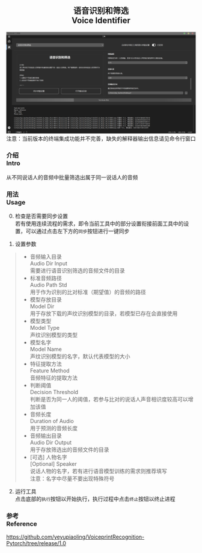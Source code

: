 <div align = "center">

## 语音识别和筛选<br>Voice Identifier

![Voice Identifier](/docs/media/Page2.png)
注意：当前版本的终端集成功能并不完善，缺失的解释器输出信息请见命令行窗口

</div>


### 介绍<br>Intro
从不同说话人的音频中批量筛选出属于同一说话人的音频

### 用法<br>Usage
0. 检查是否需要同步设置
<br>若有使用连续流程的需求，即令当前工具中的部分设置衔接前面工具中的设置，可以通过点击左下方的`同步`按钮进行一键同步

1. 设置参数
> - 音频输入目录<br>Audio Dir Input
<br>需要进行语音识别筛选的音频文件的目录
> - 标准音频路径<br>Audio Path Std
<br>用于作为识别的比对标准（期望值）的音频的路径
> - 模型存放目录<br>Model Dir
<br>用于存放下载的声纹识别模型的目录，若模型已存在会直接使用
> - 模型类型<br>Model Type
<br>声纹识别模型的类型
> - 模型名字<br>Model Name
<br>声纹识别模型的名字，默认代表模型的大小
> - 特征提取方法<br>Feature Method
<br>音频特征的提取方法
> - 判断阈值<br>Decision Threshold
<br>判断是否为同一人的阈值，若参与比对的说话人声音相识度较高可以增加该值
> - 音频长度<br>Duration of Audio
<br>用于预测的音频长度
> - 音频输出目录<br>Audio Dir Output
<br>用于存放筛选出的音频文件的目录
> - [可选] 人物名字<br>[Optional] Speaker
<br>说话人物的名字，若有进行语音模型训练的需求则推荐填写
<br>注意：名字中尽量不要出现特殊符号

2. 运行工具
<br>点击底部的`执行`按钮以开始执行，执行过程中点击`终止`按钮以终止进程

### 参考<br>Reference
https://github.com/yeyupiaoling/VoiceprintRecognition-Pytorch/tree/release/1.0